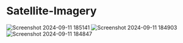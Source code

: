 # Satellite-Imagery

![Screenshot 2024-09-11 185141](https://github.com/user-attachments/assets/f297657c-d920-43fc-b8a1-2f7f554ca403)
![Screenshot 2024-09-11 184903](https://github.com/user-attachments/assets/111912ff-29fc-4773-b9bd-1ed2ae19e706)
![Screenshot 2024-09-11 184847](https://github.com/user-attachments/assets/cd172404-517a-48fc-aa66-e8ea6c0c6c0c)
